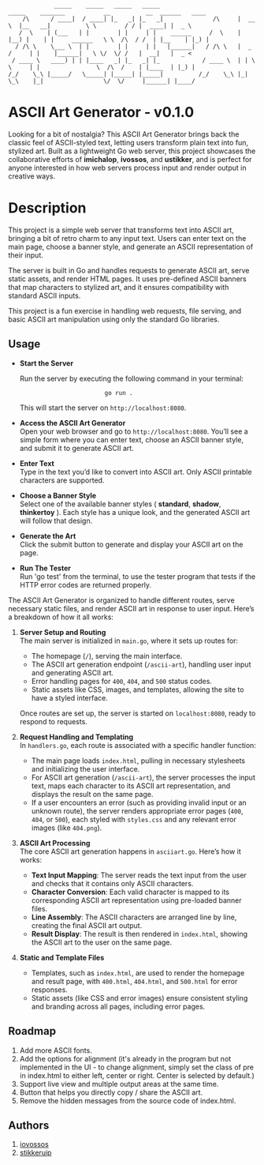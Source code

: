 ﻿                 _____    _____   _____   _____                       _____    _______           __          __  ______   ____   
        /\      / ____|  / ____| |_   _| |_   _|              /\     |  __ \  |__   __|          \ \        / / |  ____| |  _ \  
       /  \    | (___   | |        | |     | |    ______     /  \    | |__) |    | |     ______   \ \  /\  / /  | |__    | |_) | 
      / /\ \    \___ \  | |        | |     | |   |______|   / /\ \   |  _  /     | |    |______|   \ \/  \/ /   |  __|   |  _ <  
     / ____ \   ____) | | |____   _| |_   _| |_            / ____ \  | | \ \     | |                \  /\  /    | |____  | |_) | 
    /_/    \_\ |_____/   \_____| |_____| |_____|          /_/    \_\ |_|  \_\    |_|                 \/  \/     |______| |____/

# ASCII Art Generator - v0.1.0

Looking for a bit of nostalgia? This ASCII Art Generator brings back the classic feel of ASCII-styled text, letting users transform plain text into fun, stylized art. Built as a lightweight Go web server, this project showcases the collaborative efforts of **imichalop**, **ivossos**, and **ustikker**, and is perfect for anyone interested in how web servers process input and render output in creative ways.


# Description

This project is a simple web server that transforms text into ASCII art, bringing a bit of retro charm to any input text. Users can enter text on the main page, choose a banner style, and generate an ASCII representation of their input.

The server is built in Go and handles requests to generate ASCII art, serve static assets, and render HTML pages. It uses pre-defined ASCII banners that map characters to stylized art, and it ensures compatibility with standard ASCII inputs.

This project is a fun exercise in handling web requests, file serving, and basic ASCII art manipulation using only the standard Go libraries.

## Usage

 - **Start the Server**

    Run the server by executing the following command in your terminal:
	                          
	                           go run .

	This will start the server on `http://localhost:8080`.



 -   **Access the ASCII Art Generator**  
    Open your web browser and go to `http://localhost:8080`. You’ll see a simple form where you can enter text, choose an ASCII banner style, and submit it to generate ASCII art.
    
-   **Enter Text**  
    Type in the text you’d like to convert into ASCII art. Only ASCII printable characters are supported.
    
-   **Choose a Banner Style**  
    Select one of the available banner styles ( **standard**, **shadow**, **thinkertoy** ). Each style has a unique look, and the generated ASCII art will follow that design.
    
-   **Generate the Art**  
    Click the submit button to generate and display your ASCII art on the page.

-   **Run The Tester**  
    Run 'go test' from the terminal, to use the tester program that tests if the HTTP error codes are returned properly.


The ASCII Art Generator is organized to handle different routes, serve necessary static files, and render ASCII art in response to user input. Here’s a breakdown of how it all works:

1.  **Server Setup and Routing**  
    The main server is initialized in `main.go`, where it sets up routes for:
    
    -   The homepage (`/`), serving the main interface.
    -   The ASCII art generation endpoint (`/ascii-art`), handling user input and generating ASCII art.
    -   Error handling pages for `400`, `404`, and `500` status codes.
    -   Static assets like CSS, images, and templates, allowing the site to have a styled interface.
    
    Once routes are set up, the server is started on `localhost:8080`, ready to respond to requests.
    
2.  **Request Handling and Templating**  
    In `handlers.go`, each route is associated with a specific handler function:
    
    -   The main page loads `index.html`, pulling in necessary stylesheets and initializing the user interface.
    -   For ASCII art generation (`/ascii-art`), the server processes the input text, maps each character to its ASCII art representation, and displays the result on the same page.
    -   If a user encounters an error (such as providing invalid input or an unknown route), the server renders appropriate error pages (`400`, `404`, or `500`), each styled with `styles.css` and any relevant error images (like `404.png`).
3.  **ASCII Art Processing**  
    The core ASCII art generation happens in `asciiart.go`. Here’s how it works:
    
    -   **Text Input Mapping**: The server reads the text input from the user and checks that it contains only ASCII characters.
    -   **Character Conversion**: Each valid character is mapped to its corresponding ASCII art representation using pre-loaded banner files.
    -   **Line Assembly**: The ASCII characters are arranged line by line, creating the final ASCII art output.
    -   **Result Display**: The result is then rendered in `index.html`, showing the ASCII art to the user on the same page.
4.  **Static and Template Files**
    
    -   Templates, such as `index.html`, are used to render the homepage and result page, with `400.html`, `404.html`, and `500.html` for error responses.
    -   Static assets (like CSS and error images) ensure consistent styling and branding across all pages, including error pages.


## Roadmap

1. Add more ASCII fonts.
2. Add the options for alignment (it's already in the program but not implemented in the UI - to change alignment, simply set the class of pre in index.html to either left, center or right. Center is selected by default.)
3. Support live view and multiple output areas at the same time.
4. Button that helps you directly copy / share the ASCII art.
5. Remove the hidden messages from the source code of index.html.

## Authors

1. [iovossos](https://github.com/iovossos)
2. [stikkeruip](https://github.com/stikkeruip)

